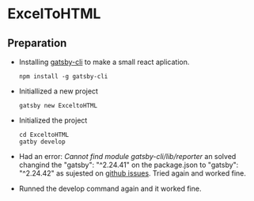 # ExcelToHTML
## Preparation
* Installing [gatsby-cli](https://www.gatsbyjs.com/docs/quick-start/) to make a small react aplication.

      npm install -g gatsby-cli

* Initiallized a new project
    
      gatsby new ExceltoHTML

* Initialized the project
    
      cd ExceltoHTML
      gatby develop

* Had an error: _Cannot find module gatsby-cli/lib/reporter_ an solved changind the "gatsby": "^2.24.41" on the package.json to "gatsby": "^2.24.42" as sujested on [github issues](https://github.com/gatsbyjs/gatsby/issues/26345#issuecomment-672549433). Tried again and worked fine.

* Runned the develop command again and it worked fine.

